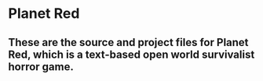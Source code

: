 # Planet Red

## These are the source and project files for Planet Red, which is a text-based open world survivalist horror game.